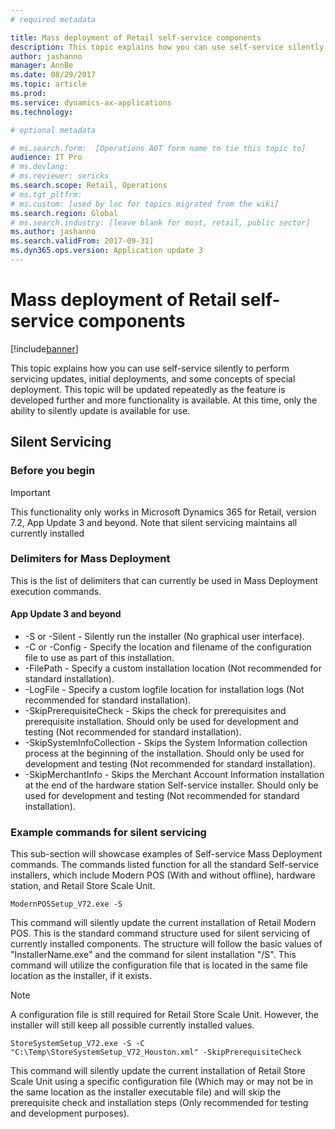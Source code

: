 ```yaml
---
# required metadata

title: Mass deployment of Retail self-service components
description: This topic explains how you can use self-service silently to perform servicing updates, initial deployments, and some concepts of special deployment.  This topic will be updated repeatedly as the feature is developed further and more functionality is available.  At this time, only the ability to silenty update is available for use.
author: jashanno
manager: AnnBe
ms.date: 08/29/2017
ms.topic: article
ms.prod: 
ms.service: dynamics-ax-applications
ms.technology: 

# optional metadata

# ms.search.form:  [Operations AOT form name to tie this topic to]
audience: IT Pro
# ms.devlang: 
# ms.reviewer: sericks
ms.search.scope: Retail, Operations 
# ms.tgt_pltfrm: 
# ms.custom: [used by loc for topics migrated from the wiki]
ms.search.region: Global 
# ms.search.industry: [leave blank for most, retail, public sector]
ms.author: jashanno
ms.search.validFrom: 2017-09-31]
ms.dyn365.ops.version: Application update 3
---
```


# Mass deployment of Retail self-service components

[!include[banner](../includes/banner.md)]

This topic explains how you can use self-service silently to perform servicing updates, initial deployments, and some concepts of special deployment.  This topic will be updated repeatedly as the feature is developed further and more functionality is available.  At this time, only the ability to silently update is available for use.

## Silent Servicing
### Before you begin
> [!IMPORTANT]
> This functionality only works in Microsoft Dynamics 365 for Retail, version 7.2, App Update 3 and beyond.  Note that silent servicing maintains all currently installed 

### Delimiters for Mass Deployment
This is the list of delimiters that can currently be used in Mass Deployment execution commands.

#### App Update 3 and beyond
- -S or -Silent - Silently run the installer (No graphical user interface).
- -C or -Config - Specify the location and filename of the configuration file to use as part of this installation.
- -FilePath - Specify a custom installation location (Not recommended for standard installation).
- -LogFile - Specify a custom logfile location for installation logs (Not recommended for standard installation).
- -SkipPrerequisiteCheck - Skips the check for prerequisites and prerequisite installation.  Should only be used for development and testing (Not recommended for standard installation).
- -SkipSystemInfoCollection - Skips the System Information collection process at the beginning of the installation.  Should only be used for development and testing (Not recommended for standard installation).
- -SkipMerchantInfo - Skips the Merchant Account Information installation at the end of the hardware station Self-service installer.  Should only be used for development and testing (Not recommended for standard installation).

### Example commands for silent servicing
This sub-section will showcase examples of Self-service Mass Deployment commands.  The commands listed function for all the standard Self-service installers, which include Modern POS (With and without offline), hardware station, and Retail Store Scale Unit.

```
ModernPOSSetup_V72.exe -S
```

This command will silently update the current installation of Retail Modern POS.  This is the standard command structure used for silent servicing of currently installed components.  The structure will follow the basic values of "InstallerName.exe" and the command for silent installation "/S".  This command will utilize the configuration file that is located in the same file location as the installer, if it exists.
> [!NOTE]
> A configuration file is still required for Retail Store Scale Unit.  However, the installer will still keep all possible currently installed values.

```
StoreSystemSetup_V72.exe -S -C "C:\Temp\StoreSystemSetup_V72_Houston.xml" -SkipPrerequisiteCheck
```

This command will silently update the current installation of Retail Store Scale Unit using a specific configuration file (Which may or may not be in the same location as the installer executable file) and will skip the prerequisite check and installation steps (Only recommended for testing and development purposes).
